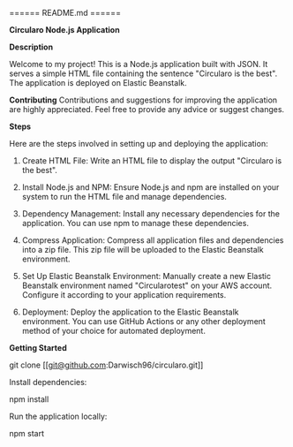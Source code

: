 ====== README.md ======

**Circularo Node.js Application**

**Description**

Welcome to my project! This is a Node.js application built with JSON. It serves a simple HTML file containing the sentence "Circularo is the best". The application is deployed on Elastic Beanstalk.

**Contributing**
Contributions and suggestions for improving the application are highly appreciated. Feel free to provide any advice or suggest changes.

**Steps**

Here are the steps involved in setting up and deploying the application:

1) Create HTML File: Write an HTML file to display the output "Circularo is the best".

2) Install Node.js and NPM: Ensure Node.js and npm are installed on your system to run the HTML file and manage dependencies.

3) Dependency Management: Install any necessary dependencies for the application. You can use npm to manage these dependencies.

4) Compress Application: Compress all application files and dependencies into a zip file. This zip file will be uploaded to the Elastic Beanstalk environment.

5) Set Up Elastic Beanstalk Environment: Manually create a new Elastic Beanstalk environment named "Circularotest" on your AWS account. Configure it according to your application requirements.

6) Deployment: Deploy the application to the Elastic Beanstalk environment. You can use GitHub Actions or any other deployment method of your choice for automated deployment.

**Getting Started**

git clone [[git@github.com:Darwisch96/circularo.git]]

Install dependencies:

npm install

Run the application locally:

npm start





